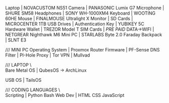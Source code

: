 Laptop | NOVACUSTOM NS51
Camera | PANASONIC Lumix G7
Microphone | SHURE SM58
Headphones | SONY WH-1000XM4
Keyboard | WOOTING 60HE
Mouse | FINALMOUSE Ultralight X
Monitor | 
SD Cards | MICROCENTER 1TB
USB Drives | 
Authentication Key | YUBIKEY 5C
Hardware Wallet | TREZOR Model T
SIM Cards | *PRE PAID*
DATA->WIFI | NETGREAR Nighthawk M6
Mini PC | STARLABS Byte 2.0
Faraday Backpack | SLNT E3



/// MINI PC 
Operating System | Proxmox
Router Firmware | PF-Sense
DNS Filter | PI-Hole
Proxy | Tor
VPN | Mullvad

/// LAPTOP \\\
Bare Metal OS | QubesOS -> ArchLinux

USB OS | TailsOS

/// CODING LANGUAGES \\\
Scripting | Python Bash
Web Dev | HTML CSS JavaScript